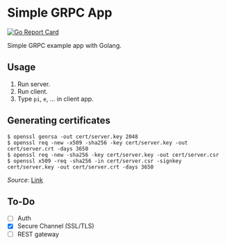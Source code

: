 # Simple GRPC App

[![Go Report Card](https://goreportcard.com/badge/github.com/mrtkp9993/SimpleGRPCApp)](https://goreportcard.com/report/github.com/mrtkp9993/SimpleGRPCApp)

Simple GRPC example app with Golang.

## Usage

1. Run server.
2. Run client.
3. Type ```pi```, ```e```, ... in client app.

## Generating certificates

```
$ openssl genrsa -out cert/server.key 2048
$ openssl req -new -x509 -sha256 -key cert/server.key -out cert/server.crt -days 3650
$ openssl req -new -sha256 -key cert/server.key -out cert/server.csr
$ openssl x509 -req -sha256 -in cert/server.csr -signkey cert/server.key -out cert/server.crt -days 3650
```

*Source*: [Link](https://www.digitalocean.com/community/tutorials/openssl-essentials-working-with-ssl-certificates-private-keys-and-csrs)

## To-Do

- [ ] Auth
- [x] Secure Channel (SSL/TLS)
- [ ] REST gateway 
